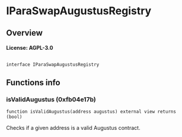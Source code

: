 # IParaSwapAugustusRegistry

## Overview

#### License: AGPL-3.0

## 

```solidity
interface IParaSwapAugustusRegistry
```


## Functions info

### isValidAugustus (0xfb04e17b)

```solidity
function isValidAugustus(address augustus) external view returns (bool)
```

Checks if a given address is a valid Augustus contract.